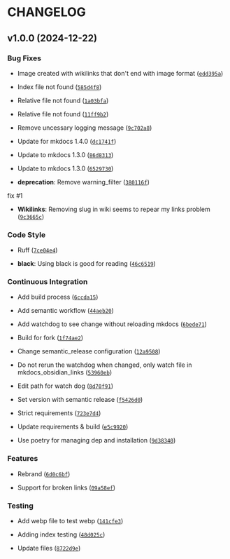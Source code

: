 # CHANGELOG


## v1.0.0 (2024-12-22)

### Bug Fixes

- Image created with wikilinks that don't end with image format
  ([`edd395a`](https://github.com/Mara-Li/mkdocs-obsidian-links/commit/edd395afe84e2c56f275fe3543cc2f63ed3ea4f8))

- Index file not found
  ([`585d4f8`](https://github.com/Mara-Li/mkdocs-obsidian-links/commit/585d4f80c5a0fc79a5e3784b693d3a6fc6851d91))

- Relative file not found
  ([`1a03bfa`](https://github.com/Mara-Li/mkdocs-obsidian-links/commit/1a03bfa3db016eb18acc4c710a2bf0682ae1a01e))

- Relative file not found
  ([`11ff9b2`](https://github.com/Mara-Li/mkdocs-obsidian-links/commit/11ff9b2468004876ca20cbec688843c0d0d8e1b5))

- Remove uncessary logging message
  ([`9c702a8`](https://github.com/Mara-Li/mkdocs-obsidian-links/commit/9c702a849ef577ee8dad766b04355ae95e41310c))

- Update for mkdocs 1.4.0
  ([`dc1741f`](https://github.com/Mara-Li/mkdocs-obsidian-links/commit/dc1741fb1601a181edfe072bb3feadbefe09558a))

- Update to mkdocs 1.3.0
  ([`86d8313`](https://github.com/Mara-Li/mkdocs-obsidian-links/commit/86d83132d8c3967e2fa7f89df7647d5393695648))

- Update to mkdocs 1.3.0
  ([`6529730`](https://github.com/Mara-Li/mkdocs-obsidian-links/commit/652973032718f9f2f49c837461762d4c1a88fe8e))

- **deprecation**: Remove warning_filter
  ([`380116f`](https://github.com/Mara-Li/mkdocs-obsidian-links/commit/380116f20898b64bf75b00110e8d61d05aeabc34))

fix #1

- **Wikilinks**: Removing slug in wiki seems to repear my links problem
  ([`9c3665c`](https://github.com/Mara-Li/mkdocs-obsidian-links/commit/9c3665c6657f6956f06668bde131c4ee8320272f))

### Code Style

- Ruff
  ([`7ce04e4`](https://github.com/Mara-Li/mkdocs-obsidian-links/commit/7ce04e49126e65cb3658f932d637a000d781a850))

- **black**: Using black is good for reading
  ([`46c6519`](https://github.com/Mara-Li/mkdocs-obsidian-links/commit/46c6519961bffa703990679eb5eff799f3315931))

### Continuous Integration

- Add build process
  ([`6ccda15`](https://github.com/Mara-Li/mkdocs-obsidian-links/commit/6ccda15a559ad4ab37407a2f82c9a6eccafefff0))

- Add semantic workflow
  ([`44aeb20`](https://github.com/Mara-Li/mkdocs-obsidian-links/commit/44aeb2024f9ddaa46a0c463166a806b126b63817))

- Add watchdog to see change without reloading mkdocs
  ([`6bede71`](https://github.com/Mara-Li/mkdocs-obsidian-links/commit/6bede712706bac170f6222ddf99694fabca611e8))

- Build for fork
  ([`1f74ae2`](https://github.com/Mara-Li/mkdocs-obsidian-links/commit/1f74ae20c964caea7b0b01eabe64027153c08e0b))

- Change semantic_release configuration
  ([`12a9508`](https://github.com/Mara-Li/mkdocs-obsidian-links/commit/12a95083b05915ff7b47348a013a0df5a3f40700))

- Do not rerun the watchdog when changed, only watch file in mkdocs_obsidian_links
  ([`53960eb`](https://github.com/Mara-Li/mkdocs-obsidian-links/commit/53960ebf6a1cec0a1a1eab874083a63e5009c271))

- Edit path for watch dog
  ([`8d70f91`](https://github.com/Mara-Li/mkdocs-obsidian-links/commit/8d70f910dc10adf72d997f6c5c1d31c6bb4dc20f))

- Set version with semantic release
  ([`f5426d0`](https://github.com/Mara-Li/mkdocs-obsidian-links/commit/f5426d0111de5111a5973f15636f80f5fc38805c))

- Strict requirements
  ([`723e7d4`](https://github.com/Mara-Li/mkdocs-obsidian-links/commit/723e7d441ffb40ac9d5c58182ee8097231eb420c))

- Update requirements & build
  ([`e5c9920`](https://github.com/Mara-Li/mkdocs-obsidian-links/commit/e5c992034849b63e67ac0c9f11db8a7627b2ba7c))

- Use poetry for managing dep and installation
  ([`9d38340`](https://github.com/Mara-Li/mkdocs-obsidian-links/commit/9d38340234126f4cefb2adb1c7860609d2582fb3))

### Features

- Rebrand
  ([`6d0c6bf`](https://github.com/Mara-Li/mkdocs-obsidian-links/commit/6d0c6bf9bd3015fc64af2faad3619d973b12bff8))

- Support for broken links
  ([`09a58ef`](https://github.com/Mara-Li/mkdocs-obsidian-links/commit/09a58ef2864e5b9181c523e255306cb7e928ca5b))

### Testing

- Add webp file to test webp
  ([`141cfe3`](https://github.com/Mara-Li/mkdocs-obsidian-links/commit/141cfe39a00386299cd3461bc731210737980bca))

- Adding index testing
  ([`48d025c`](https://github.com/Mara-Li/mkdocs-obsidian-links/commit/48d025cec40ad27e37bae72f21bdae4878bf0874))

- Update files
  ([`8722d9e`](https://github.com/Mara-Li/mkdocs-obsidian-links/commit/8722d9e59dd6d33fa9e34bc292df02e7432ab8c6))

